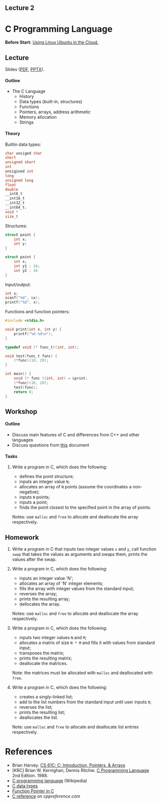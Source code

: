 Lecture 2
---

# C Programming Language

__Before Start:__ [Using Linux Ubuntu in the Cloud.](../../software/cloud_ssh.md)

## Lecture

Slides ([PDF](OS_Lecture_02.pdf), [PPTX](OS_Lecture_02.pptx)).

#### Outline

* The C Language
    * History
    * Data types (built-in, structures)
    * Functions
    * Pointers, arrays, address arithmetic
    * Memory allocation
    * Strings
<!---
* GNU Tools
    * GCC
    * Make
-->

#### Theory

Builtin data types:

```c
char unsiged char
short
unsigned short
int 
unsigined int
long
unsigned long
float
double
__int8_t
__int16_t
__int32_t
__int64_t;
void *
size_t
```

Structures:

```c
struct point {
    int x;
    int y;
}
```

```c
struct point {
    int x;
    int y1 : 16;
    int y2 : 16
}
```

Input/output:

```c
int x;
scanf("%d", &x);
printf("%d", x);
```

Functions and function pointers:

```c
#include <stdio.h>

void print(int x, int y) {
    printf("%d %d\n");
}

typedef void (* func_t)(int, int);

void test(func_t func) {
    (*func)(10, 20);
}

int main() {
    void (* func )(int, int) = &print;
    (*func)(10, 20);
    test(func);
    return 0;
}

```

## Workshop

#### Outline

* Discuss main features of C and differences from C++ and other languages
* Discuss questions from [this](disc02.pdf) document

#### Tasks

1. Write a program in C, which does the following:
   * defines the point structure;
   * inputs an integer value `N`;
   * allocates an array of `N` points (assume the coordinates a non-negative);
   * inputs `N` points;
   * inputs a point;
   * finds the point closest to the specified point in the array of points.

   Notes: use `malloc` and `free` to allocate and deallocate the array respectively.

## Homework

1. Write a program in C that inputs two integer values `x` and `y`,
   call function `swap` that takes the values as arguments and swaps them,
   prints the values after the swap.

1. Write a program in C, which does the following:
   * inputs an integer value 'N';
   * allocates an array of 'N' integer elements;
   * fills the array with integer values from the standard input;
   * reverses the array;
   * prints the resulting array;
   * dellocates the array.

   Notes: use `malloc` and `free` to allocate and deallocate the array respectively.

1. Write a program in C, which does the following:
   * inputs two integer values `N` and `M`;
   * allocates a matrix of size `N * M` and fills it with values from standard input;
   * transposes the matrix;
   * prints the resulting matrix;
   * deallocate the matrices.

   Note: the matrices must be allocated with `malloc` and deallocated with `free`.
   
1. Write a program in C, which does the following:
   * creates a singly-linked list;
   * add to the list numbers from the standard input until user inputs `0`;
   * reverses the list;
   * prints the resulting list;
   * deallocates the list.

   Note: use `malloc` and `free` to allocate and deallocate list entries respectively. 

# References

* Brian Harvey. [CS 61C: C: Introduction, Pointers, & Arrays](HarveyNotesC1-3.pdf) 
* [KRC] Brian W. Kernighan, Dennis Ritchie.
  [C Programming Language](
  https://www.pearson.com/us/higher-education/program/Kernighan-C-Programming-Language-2nd-Edition/PGM54487.html)
  2nd Edition. 1988.
* [C programming language](https://en.wikipedia.org/wiki/C_%28programming_language%29) (Wikipedia)
* [C data types](https://en.wikipedia.org/wiki/C_data_types)
* [Function Pointer in C](https://www.geeksforgeeks.org/function-pointer-in-c/)
* [C reference](https://en.cppreference.com/w/c) on _cppreference.com_
